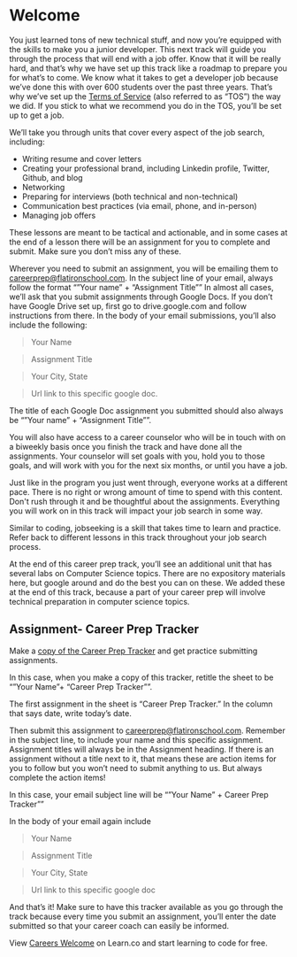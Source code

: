 # Welcome

You just learned tons of new technical stuff, and now you’re equipped with the skills to make you a junior developer. This next track will guide you through the process that will end with a job offer. Know that it will be really hard, and that’s why we have set up this track like a roadmap to prepare you for what’s to come. We know what it takes to get a developer job because we’ve done this with over 600 students over the past three years. That’s why we’ve set up the [Terms of Service](https://learn.co/tos) (also referred to as “TOS”) the way we did. If you stick to what we recommend you do in the TOS, you’ll be set up to get a job. 

We’ll take you through units that cover every aspect of the job search, including:

- Writing resume and cover letters
- Creating your professional brand, including Linkedin profile, Twitter, Github, and blog
- Networking
- Preparing for interviews (both technical and non-technical)
- Communication best practices (via email, phone, and in-person)
- Managing job offers

These lessons are meant to be tactical and actionable, and in some cases at the end of a lesson there will be an assignment for you to complete and submit. Make sure you don’t miss any of these.

Wherever you need to submit an assignment, you will be emailing them to careerprep@flatironschool.com. In the subject line of your email, always follow the format “”Your name” + “Assignment Title”” In almost all cases, we’ll ask that you submit assignments through Google Docs. If you don’t have Google Drive set up, first go to drive.google.com and follow instructions from there. In the body of your email submissions, you’ll also include the following:

>Your Name

>Assignment Title

>Your City, State

>Url link to this specific google doc. 

The title of each Google Doc assignment you submitted should also always be “”Your name” + “Assignment Title””.  

You will also have access to a career counselor who will be in touch with on a biweekly basis once you finish the track and have done all the assignments. Your counselor will set goals with you, hold you to those goals, and will work with you for the next six months, or until you have a job. 

Just like in the program you just went through, everyone works at a different pace. There is no right or wrong amount of time to spend with this content. Don't rush through it and be thoughtful about the assignments. Everything you will work on in this track will impact your job search in some way. 

Similar to coding, jobseeking is a skill that takes time to learn and practice. Refer back to different lessons in this track throughout your job search process. 

At the end of this career prep track, you’ll see an additional unit that has several labs on Computer Science topics. There are no expository materials here, but google around and do the best you can on these. We added these at the end of this track, because a part of your career prep will involve technical preparation in computer science topics. 

## Assignment- Career Prep Tracker

Make a [copy of the Career Prep Tracker](https://docs.google.com/spreadsheets/d/1dO4Dm99qatU1elAAvpeQ9ZMBElP8Zih6eo-h2z4mD3s/edit#gid=0) and get practice submitting assignments. 

In this case, when you make a copy of this tracker, retitle the sheet to be “”Your Name”+ “Career Prep Tracker””. 

The first assignment in the sheet is “Career Prep Tracker.” In the column that says date, write today’s date. 

Then submit this assignment to careerprep@flatironschool.com. Remember in the subject line, to include your name and this specific assignment. Assignment titles will always be in the Assignment heading. If there is an assignment without a title next to it, that means these are action items for you to follow but you won’t need to submit anything to us. But always complete the action items!

In this case, your email subject line will be “”Your Name” + Career Prep Tracker””

In the body of your email again include 
>Your Name

>Assignment Title

>Your City, State

>Url link to this specific google doc 


And that’s it! Make sure to have this tracker available as you go through the track because every time you submit an assignment, you’ll enter the date submitted so that your career coach can easily be informed. 


<p data-visibility='hidden'>View <a href='https://learn.co/lessons/careers-welcome'>Careers Welcome</a> on Learn.co and start learning to code for free.</p>
